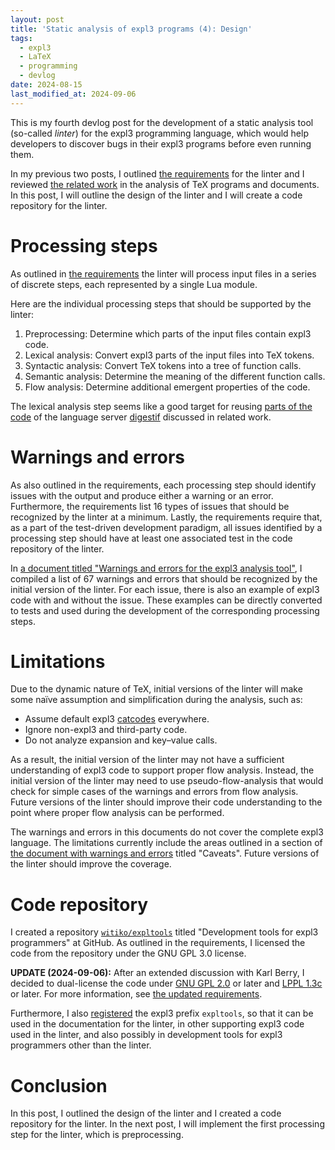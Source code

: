 ```yaml
---
layout: post
title: 'Static analysis of expl3 programs (4): Design'
tags:
  - expl3
  - LaTeX
  - programming
  - devlog
date: 2024-08-15
last_modified_at: 2024-09-06
---
```


This is my fourth devlog post for the development of a static analysis tool
(so-called *linter*) for the expl3 programming language, which would help
developers to discover bugs in their expl3 programs before even running them.

In my previous two posts, I outlined [the requirements][1] for the linter and I
reviewed [the related work][2] in the analysis of TeX programs and documents.
In this post, I will outline the design of the linter and I will create a code
repository for the linter.

# Processing steps

As outlined in [the requirements][1] the linter will process input files in a
series of discrete steps, each represented by a single Lua module.

Here are the individual processing steps that should be supported by the linter:

1. Preprocessing: Determine which parts of the input files contain expl3 code.
2. Lexical analysis: Convert expl3 parts of the input files into TeX tokens.
3. Syntactic analysis: Convert TeX tokens into a tree of function calls.
4. Semantic analysis: Determine the meaning of the different function calls.
5. Flow analysis: Determine additional emergent properties of the code.

The lexical analysis step seems like a good target for reusing [parts of the
code][4] of the language server [digestif][5] discussed in related work.

# Warnings and errors

As also outlined in the requirements, each processing step should identify
issues with the output and produce either a warning or an error. Furthermore,
the requirements list 16 types of issues that should be recognized by the linter
at a minimum. Lastly, the requirements require that, as a part of the
test-driven development paradigm, all issues identified by a processing step
should have at least one associated test in the code repository of the linter.

In [a document titled "Warnings and errors for the expl3 analysis tool"][6],
I compiled a list of 67 warnings and errors that should be recognized by the
initial version of the linter. For each issue, there is also an example of
expl3 code with and without the issue. These examples can be directly converted
to tests and used during the development of the corresponding processing steps.

# Limitations

Due to the dynamic nature of TeX, initial versions of the linter will make some
naïve assumption and simplification during the analysis, such as:

- Assume default expl3 [catcodes][8] everywhere.
- Ignore non-expl3 and third-party code.
- Do not analyze expansion and key–value calls.

As a result, the initial version of the linter may not have a sufficient
understanding of expl3 code to support proper flow analysis. Instead, the
initial version of the linter may need to use pseudo-flow-analysis that would
check for simple cases of the warnings and errors from flow analysis. Future
versions of the linter should improve their code understanding to the point
where proper flow analysis can be performed.

The warnings and errors in this documents do not cover the complete expl3
language. The limitations currently include the areas outlined in a section
of [the document with warnings and errors][6] titled "Caveats". Future versions
of the linter should improve the coverage.

# Code repository

I created a repository [`witiko/expltools`][3] titled "Development tools for
expl3 programmers" at GitHub. As outlined in the requirements, I licensed
the code from the repository under the GNU GPL 3.0 license.

**UPDATE (2024-09-06):** After an extended discussion with Karl Berry, I
decided to dual-license the code under [GNU GPL 2.0][10] or later and [LPPL
1.3c][11] or later. For more information, see [the updated requirements][9].

Furthermore, I also [registered][7] the expl3 prefix `expltools`, so that it
can be used in the documentation for the linter, in other supporting expl3 code
used in the linter, and also possibly in development tools for expl3
programmers other than the linter.

# Conclusion

In this post, I outlined the design of the linter and I created a code
repository for the linter.
In the next post, I will implement the first processing step for the linter,
which is preprocessing.

 [1]: /Expl3-Linter-2
 [2]: /Expl3-Linter-3
 [3]: https://github.com/Witiko/expltools
 [4]: https://github.com/astoff/digestif/blob/7962d25/digestif/Parser.lua
 [5]: https://ctan.org/pkg/digestif
 [6]: https://github.com/Witiko/expltools/releases/download/latest/warnings-and-errors.pdf
 [7]: https://github.com/latex3/latex3/pull/1556
 [8]: https://en.wikibooks.org/wiki/TeX/catcode
 [9]: /Expl3-Linter-2#license-terms
 [10]: https://www.gnu.org/licenses/old-licenses/gpl-2.0.html
 [11]: https://www.latex-project.org/lppl/lppl-1-3c/
